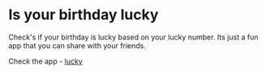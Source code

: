# Is your birthday lucky

Check's if your birthday is lucky based on your lucky number. Its just a fun app that you can share with your friends.

Check the app - [lucky](https://gouravmarch20.github.io/neog-lucky-eleveen/)
